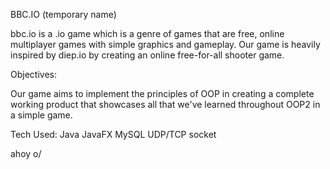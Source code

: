 BBC.IO (temporary name)

bbc.io is a .io game which is a genre of games that are free, online multiplayer games with simple graphics and gameplay. Our game is heavily inspired by diep.io by creating an online free-for-all shooter game.

Objectives:

Our game aims to implement the principles of OOP in creating a complete working product that showcases all that we've learned throughout OOP2 in a simple game.

Tech Used:
Java
JavaFX
MySQL
UDP/TCP socket


ahoy o/
